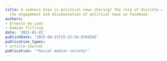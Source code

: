 ```yaml
---
title: A sadness bias in political news sharing? The role of discrete emotions in
  the engagement and dissemination of political news on Facebook
authors:
- Ernesto de León
- Damian Trilling
date: '2021-01-01'
publishDate: '2025-04-21T15:22:54.076834Z'
publication_types:
- article-journal
publication: '*Social media+ society*'
---
```

